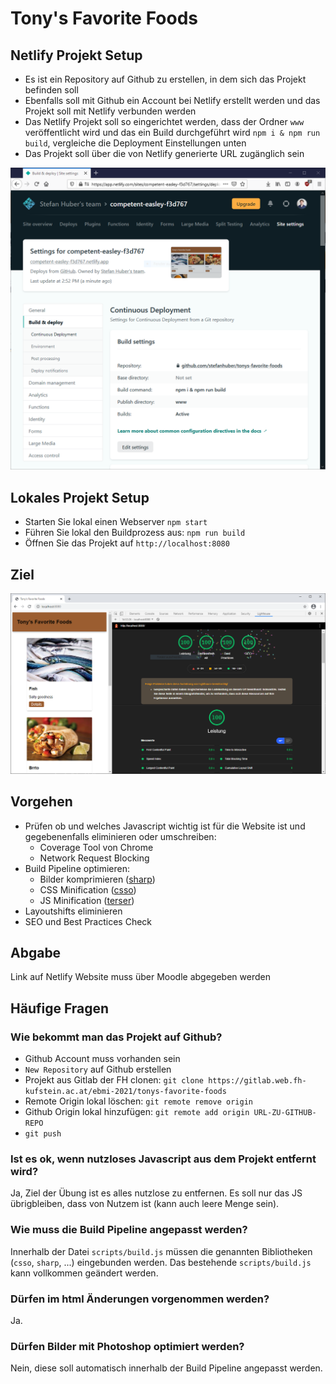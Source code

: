 # Tony's Favorite Foods

## Netlify Projekt Setup

 - Es ist ein Repository auf Github zu erstellen, in dem sich das Projekt befinden soll
 - Ebenfalls soll mit Github ein Account bei Netlify erstellt werden und das Projekt soll mit Netlify verbunden werden
 - Das Netlify Projekt soll so eingerichtet werden, dass der Ordner `www` veröffentlicht wird und das ein Build durchgeführt wird `npm i & npm run build`, vergleiche die Deployment Einstellungen unten
 - Das Projekt soll über die von Netlify generierte URL zugänglich sein

![Netilfy Build](docs/netlify.png)

## Lokales Projekt Setup

 - Starten Sie lokal einen Webserver `npm start`
 - Führen Sie lokal den Buildprozess aus: `npm run build`
 - Öffnen Sie das Projekt auf `http://localhost:8080`

## Ziel

![Ziel](docs/lighthouse.png)

## Vorgehen

 - Prüfen ob und welches Javascript wichtig ist für die Website ist und gegebenenfalls eliminieren oder umschreiben:
    - Coverage Tool von Chrome
    - Network Request Blocking   
 - Build Pipeline optimieren:
    - Bilder komprimieren ([sharp](https://www.npmjs.com/package/sharp))
    - CSS Minification ([csso](https://www.npmjs.com/package/csso))
    - JS Minification ([terser](https://www.npmjs.com/package/terser))
 - Layoutshifts eliminieren
 - SEO und Best Practices Check

## Abgabe

Link auf Netlify Website muss über Moodle abgegeben werden

## Häufige Fragen

### Wie bekommt man das Projekt auf Github?

 - Github Account muss vorhanden sein
 - `New Repository` auf Github erstellen
 - Projekt aus Gitlab der FH clonen: `git clone https://gitlab.web.fh-kufstein.ac.at/ebmi-2021/tonys-favorite-foods`
 - Remote Origin lokal löschen: `git remote remove origin`
 - Github Origin lokal hinzufügen: `git remote add origin URL-ZU-GITHUB-REPO`
 - `git push`

### Ist es ok, wenn nutzloses Javascript aus dem Projekt entfernt wird?

Ja, Ziel der Übung ist es alles nutzlose zu entfernen. Es soll nur das JS übrigbleiben, dass von Nutzem ist (kann auch leere Menge sein).

### Wie muss die Build Pipeline angepasst werden?

Innerhalb der Datei `scripts/build.js` müssen die genannten Bibliotheken (`csso`, `sharp`, ...) eingebunden werden. Das bestehende `scripts/build.js` kann vollkommen geändert werden.

### Dürfen im html Änderungen vorgenommen werden?

Ja.

### Dürfen Bilder mit Photoshop optimiert werden?

Nein, diese soll automatisch innerhalb der Build Pipeline angepasst werden.

